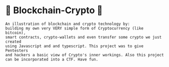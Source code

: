 # 🚀 Blockchain-Crypto 🚀
    An illustration of blockchain and crypto technology by:
    building my own very VERY simple form of Cryptocurrency (like bitcoin), 
    smart contracts, crypto-wallets and even transfer some crypto we just created  
    using Javascript and and typescript. This project was to give Pentesters
    and hackers a basic view of Crypto's inner workings. Also this project
    can be incorporated into a CTF. Have fun.
